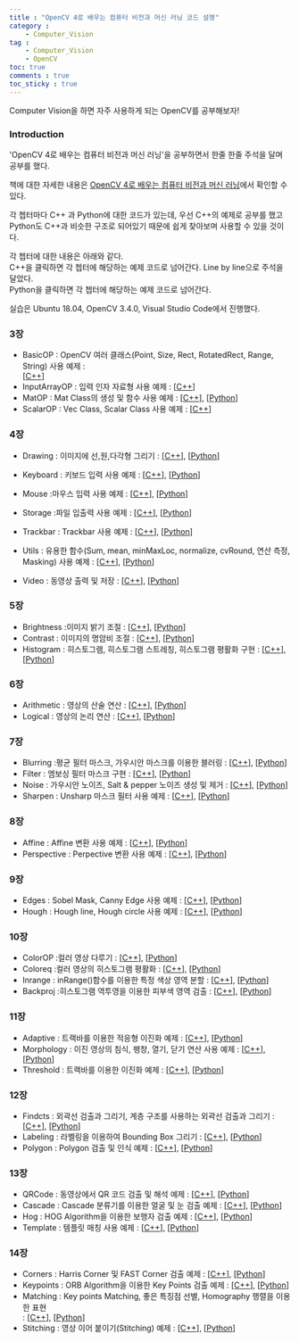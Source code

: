 ```yaml
---
title : "OpenCV 4로 배우는 컴퓨터 비전과 머신 러닝 코드 설명"
category :
    - Computer_Vision
tag :
    - Computer_Vision
    - OpenCV
toc: true
comments : true
toc_sticky : true
---
```


Computer Vision을 하면 자주 사용하게 되는 OpenCV를 공부해보자!

### Introduction

'OpenCV 4로 배우는 컴퓨터 비전과 머신 러닝'을 공부하면서 한줄 한줄 주석을 달며 공부를 했다.  

책에 대한 자세한 내용은 [OpenCV 4로 배우는 컴퓨터 비전과 머신 러닝](https://sunkyoo.github.io/opencv4cvml/)에서 확인할 수 있다.

각 쳅터마다 C++ 과 Python에 대한 코드가 있는데, 우선 C++의 예제로 공부를 했고  
Python도 C++과 비슷한 구조로 되어있기 때문에 쉽게 찾아보며 사용할 수 있을 것이다.  

각 쳅터에 대한 내용은 아래와 같다.  
C++을 클릭하면 각 쳅터에 해당하는 예제 코드로 넘어간다. Line by line으로 주석을 달았다.  
Python을 클릭하면 각 쳅터에 해당하는 예제 코드로 넘어간다.  

실습은 Ubuntu 18.04, OpenCV 3.4.0, Visual Studio Code에서 진행했다.  

### 3장
- BasicOP : OpenCV 여러 클래스(Point, Size, Rect, RotatedRect, Range, String) 사용 예제 :  
[[C++](https://github.com/Taeyoung96/006939/blob/master/ch03/BasicOp/main.cpp)]
- InputArrayOP : 입력 인자 자료형 사용 예제 : [[C++](https://github.com/Taeyoung96/006939/blob/master/ch03/InputArrayOp/main.cpp)]
- MatOP : Mat Class의 생성 및 함수 사용 예제 : [[C++](https://github.com/Taeyoung96/006939/blob/master/ch03/MatOp/main.cpp)], [[Python](https://github.com/sunkyoo/opencv4cvml/blob/master/python/ch03/matop.py)]
- ScalarOP : Vec Class, Scalar Class 사용 예제 : [[C++](https://github.com/Taeyoung96/006939/blob/master/ch03/ScalarOp/main.cpp)]

### 4장
- Drawing : 이미지에 선,원,다각형 그리기 : [[C++](https://github.com/Taeyoung96/006939/blob/master/ch04/drawing/main.cpp)], [[Python](https://github.com/sunkyoo/opencv4cvml/blob/master/python/ch04/drawing.py)]
- Keyboard : 키보드 입력 사용 예제 : [[C++](https://github.com/Taeyoung96/006939/blob/master/ch04/keyboard/main.cpp)], [[Python](https://github.com/sunkyoo/opencv4cvml/blob/master/python/ch04/keyboard.py)]
- Mouse :마우스 입력 사용 예제 : [[C++](https://github.com/Taeyoung96/006939/blob/master/ch04/mouse/main.cpp)], [[Python](https://github.com/sunkyoo/opencv4cvml/blob/master/python/ch04/mouse.py)]
- Storage :파일 입출력 사용 예제 : [[C++](https://github.com/Taeyoung96/006939/blob/master/ch04/storage/main.cpp)], [[Python](https://github.com/sunkyoo/opencv4cvml/blob/master/python/ch04/storage.py)]
- Trackbar : Trackbar 사용 예제 : [[C++](https://github.com/Taeyoung96/006939/blob/master/ch04/trackbar/main.cpp)], [[Python](https://github.com/sunkyoo/opencv4cvml/blob/master/python/ch04/trackbar.py)]  

- Utils : 유용한 함수(Sum, mean, minMaxLoc, normalize, cvRound, 연산 측정, Masking) 사용 예제 : [[C++](https://github.com/Taeyoung96/006939/blob/master/ch04/utils/main.cpp)], [[Python](https://github.com/sunkyoo/opencv4cvml/blob/master/python/ch04/utils.py)]  

- Video : 동영상 출력 및 저장 : [[C++](https://github.com/Taeyoung96/006939/blob/master/ch04/video/main.cpp)], [[Python](https://github.com/sunkyoo/opencv4cvml/blob/master/python/ch04/video.py)]

### 5장
- Brightness :이미지 밝기 조절 : [[C++](https://github.com/Taeyoung96/006939/blob/master/ch05/brightness/main.cpp)], [[Python](https://github.com/sunkyoo/opencv4cvml/blob/master/python/ch05/brightness.py)]
- Contrast : 이미지의 명암비 조절 : [[C++](https://github.com/Taeyoung96/006939/blob/master/ch05/contrast/main.cpp)], [[Python](https://github.com/sunkyoo/opencv4cvml/blob/master/python/ch05/contrast.py)]
- Histogram : 히스토그램, 히스토그램 스트레칭, 히스토그램 평활화 구현 : [[C++](https://github.com/Taeyoung96/006939/blob/master/ch05/histogram/main.cpp)], [[Python](https://github.com/sunkyoo/opencv4cvml/blob/master/python/ch05/histogram.py)]

### 6장
- Arithmetic : 영상의 산술 연산 : [[C++](https://github.com/Taeyoung96/006939/blob/master/ch06/arithmetic/main.cpp)], [[Python](https://github.com/sunkyoo/opencv4cvml/blob/master/python/ch06/arithmetic.py)]
- Logical : 영상의 논리 연산 : [[C++](https://github.com/Taeyoung96/006939/blob/master/ch06/logical/main.cpp)], [[Python](https://github.com/sunkyoo/opencv4cvml/blob/master/python/ch06/logical.py)]

### 7장
- Blurring :평균 필터 마스크, 가우시안 마스크를 이용한 블러링 : [[C++](https://github.com/Taeyoung96/006939/blob/master/ch07/blurring/main.cpp)], [[Python](https://github.com/sunkyoo/opencv4cvml/blob/master/python/ch07/blurring.py)]
- Filter : 엠보싱 필터 마스크 구현 : [[C++](https://github.com/Taeyoung96/006939/blob/master/ch07/filter/main.cpp)], [[Python](https://github.com/sunkyoo/opencv4cvml/blob/master/python/ch07/filter.py)]
- Noise : 가우시안 노이즈, Salt & pepper 노이즈 생성 및 제거 : [[C++](https://github.com/Taeyoung96/006939/blob/master/ch07/noise/main.cpp)], [[Python](https://github.com/sunkyoo/opencv4cvml/blob/master/python/ch07/noise.py)]
- Sharpen : Unsharp 마스크 필터 사용 예제 : [[C++](https://github.com/Taeyoung96/006939/blob/master/ch07/sharpen/main.cpp)], [[Python](https://github.com/sunkyoo/opencv4cvml/blob/master/python/ch07/sharpen.py)]

### 8장
- Affine : Affine 변환 사용 예제 : [[C++](https://github.com/Taeyoung96/006939/blob/master/ch08/affine/main.cpp)], [[Python](https://github.com/sunkyoo/opencv4cvml/blob/master/python/ch08/affine.py)]
- Perspective : Perpective 변환 사용 예제 : [[C++](https://github.com/Taeyoung96/006939/blob/master/ch08/perspective/main.cpp)], [[Python](https://github.com/sunkyoo/opencv4cvml/blob/master/python/ch08/perspective.py)]

### 9장
- Edges : Sobel Mask, Canny Edge 사용 예제 : [[C++](https://github.com/Taeyoung96/006939/blob/master/ch08/affine/main.cpp)], [[Python](https://github.com/sunkyoo/opencv4cvml/blob/master/python/ch08/affine.py)]
- Hough : Hough line, Hough circle 사용 예제 : [[C++](https://github.com/Taeyoung96/006939/blob/master/ch09/hough/main.cpp)], [[Python](https://github.com/sunkyoo/opencv4cvml/blob/master/python/ch09/hough.py)]

### 10장
- ColorOP :컬러 영상 다루기 : [[C++](https://github.com/Taeyoung96/006939/blob/master/ch10/ColorOp/main.cpp)], [[Python](https://github.com/sunkyoo/opencv4cvml/blob/master/python/ch10/ColorOp.py)]
- Coloreq :컬러 영상의 히스토그램 평활화 : [[C++](https://github.com/Taeyoung96/006939/blob/master/ch10/coloreq/main.cpp)], [[Python](https://github.com/sunkyoo/opencv4cvml/blob/master/python/ch10/coloreq.py)]
- Inrange : inRange()함수를 이용한 특정 색상 영역 분할 : [[C++](https://github.com/Taeyoung96/006939/blob/master/ch10/inrange/main.cpp)], [[Python](https://github.com/sunkyoo/opencv4cvml/blob/master/python/ch10/inrange.py)]
- Backproj :히스토그램 역투영을 이용한 피부색 영역 검출 : [[C++](https://github.com/Taeyoung96/006939/blob/master/ch10/backproj/main.cpp)], [[Python](https://github.com/sunkyoo/opencv4cvml/blob/master/python/ch10/backproj.py)]

### 11장
- Adaptive : 트랙바를 이용한 적응형 이진화 예제 : [[C++](https://github.com/Taeyoung96/006939/blob/master/ch11/adaptive/main.cpp)], [[Python](https://github.com/sunkyoo/opencv4cvml/blob/master/python/ch11/adaptive.py)]
- Morphology : 이진 영상의 침식, 팽창, 열기, 닫기 연산 사용 예제 : [[C++](https://github.com/Taeyoung96/006939/blob/master/ch11/morphology/main.cpp)], [[Python](https://github.com/sunkyoo/opencv4cvml/blob/master/python/ch11/morphology.py)]
- Threshold : 트랙바를 이용한 이진화 예제 : [[C++](https://github.com/Taeyoung96/006939/blob/master/ch11/threshold/main.cpp)], [[Python](https://github.com/sunkyoo/opencv4cvml/blob/master/python/ch11/threshold.py)] 

### 12장
- Findcts : 외곽선 검출과 그리기, 계층 구조를 사용하는 외곽선 검출과 그리기 : [[C++](https://github.com/Taeyoung96/006939/blob/master/ch12/findcts/main.cpp)], [[Python](https://github.com/sunkyoo/opencv4cvml/blob/master/python/ch12/findcts.py)]
- Labeling : 라벨링을 이용하여  Bounding Box 그리기 : [[C++](https://github.com/Taeyoung96/006939/blob/master/ch12/labeling/main.cpp)], [[Python](https://github.com/sunkyoo/opencv4cvml/blob/master/python/ch12/labeling.py)]
- Polygon : Polygon 검출 및 인식 예제 : [[C++](https://github.com/Taeyoung96/006939/blob/master/ch12/polygon/main.cpp)], [[Python](https://github.com/sunkyoo/opencv4cvml/blob/master/python/ch12/polygon.py)]

### 13장
- QRCode : 동영상에서 QR 코드 검출 및 해석 예제 : [[C++](https://github.com/Taeyoung96/006939/blob/master/ch13/QRCode/main.cpp)], [[Python](https://github.com/sunkyoo/opencv4cvml/blob/master/python/ch13/qrcode.py)]
- Cascade : Cascade 분류기를 이용한 얼굴 및 눈 검출 예제 : [[C++](https://github.com/Taeyoung96/006939/blob/master/ch13/cascade/main.cpp)], [[Python](https://github.com/sunkyoo/opencv4cvml/blob/master/python/ch13/cascade.py)]
- Hog : HOG Algorithm을 이용한 보행자 검출 예제 : [[C++](https://github.com/Taeyoung96/006939/blob/master/ch13/hog/main.cpp)], [[Python](https://github.com/sunkyoo/opencv4cvml/blob/master/python/ch13/hog.py)]
- Template : 템플릿 매칭 사용 예제 : [[C++](https://github.com/Taeyoung96/006939/blob/master/ch13/template/main.cpp)], [[Python](https://github.com/sunkyoo/opencv4cvml/blob/master/python/ch13/template.py)]

### 14장
- Corners : Harris Corner 및 FAST Corner 검출 예제 : [[C++](https://github.com/Taeyoung96/006939/blob/master/ch14/corners/main.cpp)], [[Python](https://github.com/sunkyoo/opencv4cvml/blob/master/python/ch14/corners.py)]
- Keypoints : ORB Algorithm을 이용한 Key Points 검출 예제 : [[C++](https://github.com/Taeyoung96/006939/blob/master/ch14/keypoints/main.cpp)], [[Python](https://github.com/sunkyoo/opencv4cvml/blob/master/python/ch14/keypoints.py)]
- Matching : Key points Matching, 좋은 특징점 선별, Homography 행렬을 이용한 표현  
: [[C++](https://github.com/Taeyoung96/006939/blob/master/ch14/matching/main.cpp)], [[Python](https://github.com/sunkyoo/opencv4cvml/blob/master/python/ch14/matching.py)]
- Stitching : 영상 이어 붙이기(Stitching) 예제 : [[C++](https://github.com/Taeyoung96/006939/blob/master/ch14/stitching/main.cpp)], [[Python](https://github.com/sunkyoo/opencv4cvml/blob/master/python/ch14/matching.py)]